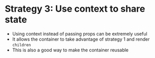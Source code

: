 # Strategy 3: Use context to share state

- Using context instead of passing props can be extremely useful
- It allows the container to take advantage of strategy 1 and render `children`
- This is also a good way to make the container reusable
